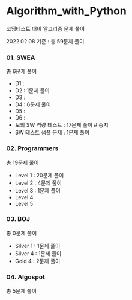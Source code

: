 # Algorithm_with_Python

코딩테스트 대비 알고리즘 문제 풀이

2022.02.08 기준 :  총 59문제 풀이



### 01. SWEA

총 6문제 풀이

- D1 :
- D2 : 1문제 풀이
- D3 :
- D4 : 6문제 풀이 
- D5 :
- D6 :
- 모의 SW 역량 테스트 : 17문제 풀이    # 중지
- SW 테스트 샘플 문제 : 1문제 풀이



### 02. Programmers

총 19문제 풀이

- Level 1  :  20문제 풀이    
- Level 2  :  4문제 풀이    
- Level 3  :  1문제 풀이
- Level 4
- Level 5



### 03. BOJ

총 0문제 풀이

- Silver 1 : 1문제 풀이
- Silver 4 : 1문제 풀이
- Gold 4 : 2문제 풀이



### 04. Algospot

총 5문제 풀이

